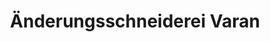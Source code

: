 ---
title: "Änderungsschneiderei Varan"
url: /xanten/aenderungsschneiderei-varan/
shop: Schneiderei
---